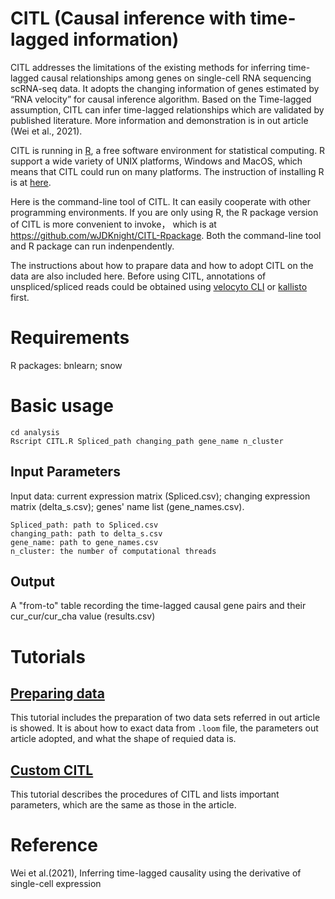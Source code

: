 # CITL (Causal inference with time-lagged information)
CITL addresses the limitations of the existing methods for inferring time-lagged causal relationships among genes on single-cell RNA sequencing scRNA-seq data. It adopts the changing information of genes estimated by “RNA velocity” for causal inference algorithm. Based on the Time-lagged assumption, CITL can infer time-lagged relationships which are validated by published literature. More information and demonstration is in out article (Wei et al., 2021).   

CITL is running in [R](https://www.r-project.org/), a free software environment for statistical computing. R support a wide variety of UNIX platforms, Windows and MacOS, which means that CITL could run on many platforms. The instruction of installing R is at [here](https://cran.r-project.org/doc/manuals/r-release/R-admin.html).

Here is the command-line tool of CITL. It can easily cooperate with other programming environments. If you are only using R, the R package version of CITL is more convenient to invoke， which is at https://github.com/wJDKnight/CITL-Rpackage. Both the command-line tool and R package can run indenpendently.

The instructions about how to prapare data and how to adopt CITL on the data are also included here. Before using CITL, annotations of unspliced/spliced reads could be obtained using [velocyto CLI](http://velocyto.org/velocyto.py/tutorial/cli.html) or [kallisto](https://linnarssonlab.org/loompy/kallisto/index.html) first.   


# Requirements
  
  R packages: bnlearn; snow  

# Basic usage
    cd analysis
    Rscript CITL.R Spliced_path changing_path gene_name n_cluster
## Input Parameters  
Input data: current expression matrix (Spliced.csv); changing expression matrix (delta_s.csv); genes' name list (gene_names.csv).
    
    Spliced_path: path to Spliced.csv
    changing_path: path to delta_s.csv
    gene_name: path to gene_names.csv
    n_cluster: the number of computational threads

## Output
A "from-to" table recording the time-lagged causal gene pairs and their cur_cur/cur_cha value (results.csv)  

# Tutorials

## [Preparing data](https://github.com/wJDKnight/CITL/blob/main/tutorial/prepare_data.ipynb) 
This tutorial includes the preparation of two data sets referred in out article is showed. It is about how to exact data from `.loom` file, the parameters out article adopted, and what the shape of requied data is.   
## [Custom CITL](https://wjdknight.github.io/CITL/tutorial/customCITL.html)   
This tutorial describes the procedures of CITL and lists important parameters, which are the same as those in the article. 

# Reference
Wei et al.(2021), Inferring time-lagged causality using the derivative of single-cell expression
